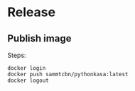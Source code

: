# Release

## Publish image

Steps:
```
docker login
docker push sammtcbn/pythonkasa:latest
docker logout
```
